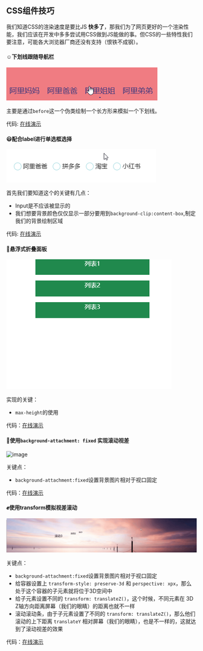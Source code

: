 ## CSS组件技巧

我们知道CSS的渲染速度是要比JS **快多了**，那我们为了网页更好的一个渲染性能，我们应该在开发中多多尝试用CSS做到JS能做的事。但CSS的一些特性我们要注意，可能各大浏览器厂商还没有支持（恨铁不成钢）。

#### :relaxed:下划线跟随导航栏

![image](../images/underline.gif)

主要是通过`before`这一个伪类绘制一个长方形来模拟一个下划线。

代码: [在线演示](https://codepen.io/sukysukysuky/pen/qBWYwEG)



#### :smiley:配合label进行单选框选择

![image](../images/radio.gif)

首先我们要知道这个的关键有几点：

+ Input是不应该被显示的
+ 我们想要背景颜色仅仅显示一部分要用到`background-clip:content-box`,制定我们的背景绘制区域

代码: [在线演示](https://codepen.io/sukysukysuky/pen/vYBaVop)



#### :dancers:悬浮式折叠面板

![image](../images/hoverMenu.gif)

实现的关键：

+ `max-height`的使用

代码：[在线演示](https://codepen.io/sukysukysuky/pen/gOYjQQy)



#### :speak_no_evil:使用`background-attachment: fixed` 实现滚动视差

![image](../images/a1.gif)

关键点：

+ `background-attachment:fixed`设置背景图片相对于视口固定

代码：[在线演示](https://codepen.io/sukysukysuky/pen/abojXWb)



#### :fist:使用transform模拟视差滚动

![image](../images/a2.gif)

关键点：

+ `background-attachment:fixed`设置背景图片相对于视口固定
+ 给容器设置上 `transform-style: preserve-3d` 和 `perspective: xpx`，那么处于这个容器的子元素就将位于3D空间中
+ 给子元素设置不同的 `transform: translateZ()`，这个时候，不同元素在 3D Z轴方向距离屏幕（我们的眼睛）的距离也就不一样
+ 滚动滚动条，由于子元素设置了不同的 `transform: translateZ()`，那么他们滚动的上下距离 `translateY` 相对屏幕（我们的眼睛），也是不一样的，这就达到了滚动视差的效果

代码：[在线演示](https://codepen.io/sukysukysuky/pen/KKPBbbZ)